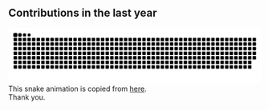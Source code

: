 
## Contributions in the last year
![](https://raw.githubusercontent.com/misakazip/misakazip/output/github-contribution-grid-snake.svg) <br>
This snake animation is copied from [here](https://qiita.com/Keichan_15/items/7d0595369d6b6e321ede#%E3%83%97%E3%83%AD%E3%83%95%E3%82%A3%E3%83%BC%E3%83%AB%E3%82%92%E5%85%85%E5%AE%9F%E3%81%95%E3%81%9B%E3%81%A6%E3%81%84%E3%81%8F-%E9%9B%A3%E6%98%93%E5%BA%A6-3).<br>
Thank you.
